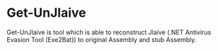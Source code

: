 # Get-UnJlaive
Get-UnJlaive is tool which is able to reconstruct Jlaive (.NET Antivirus Evasion Tool (Exe2Bat)) to original Assembly and stub Assembly.

